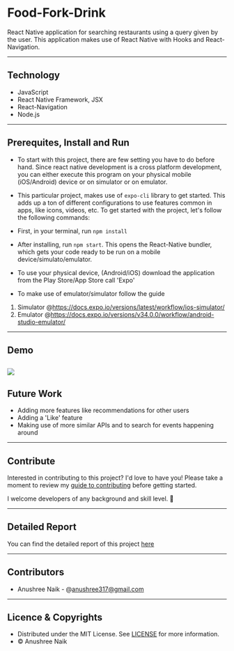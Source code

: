 # Food-Fork-Drink

React Native application for searching restaurants using a query given by the user. 
This application makes use of React Native with Hooks and React-Navigation.  

---
## Technology 

- JavaScript
- React Native Framework, JSX
- React-Navigation 
- Node.js

---
## Prerequites, Install and Run

- To start with this project, there are few setting you have to do before hand. Since react native development is a cross platform development, you can either execute this program on your physical mobile (iOS/Android) device or on simulator or on emulator. 

- This particular project, makes use of `expo-cli` library to get started. This adds up a ton of different configurations to use features common in apps, like icons, videos, etc. To get started with the project, let's follow the following commands: 

- First, in your terminal, run `npm install`

- After installing, run `npm start`. This opens the React-Native bundler, which gets your code ready to be run on a mobile device/simulato/emulator. 

- To use your physical device, (Android/iOS) download the application from the Play Store/App Store call 'Expo'

- To make use of emulator/simulator follow the guide
1. Simulator @<https://docs.expo.io/versions/latest/workflow/ios-simulator/>
2. Emulator @<https://docs.expo.io/versions/v34.0.0/workflow/android-studio-emulator/>

---

## Demo

![](https://github.com/Anushree-naik/Food-Fork-Drink/blob/master/demo.GIF)
---
## Future Work

- Adding more features like recommendations for other users
- Adding a 'Like' feature
- Making use of more similar APIs and to search for events happening around

---

## Contribute

Interested in contributing to this project? I'd love to have you! Please take a moment to review my [guide to contributing](CONTRIBUTING.md) before getting started.

I welcome developers of any background and skill level. 🌱

---
## Detailed Report

You can find the detailed report of this project [here](Report.pdf)

---
## Contributors

- Anushree Naik - @<anushree317@gmail.com>

---
## Licence & Copyrights 

- Distributed under the MIT License. See [LICENSE](LICENSE.md) for more information.
- &copy; Anushree Naik




